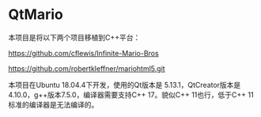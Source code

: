 # QtMario

本项目是将以下两个项目移植到C++平台：

https://github.com/cflewis/Infinite-Mario-Bros

https://github.com/robertkleffner/mariohtml5.git

本项目在Ubuntu 18.04.4下开发，使用的Qt版本是 5.13.1，QtCreator版本是 4.10.0，g++版本7.5.0，编译器需要支持C++ 17。貌似C++ 11也行，低于C++ 11标准的编译器是无法编译的。